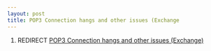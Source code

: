 ```yaml
---
layout: post 
title: POP3 Connection hangs and other issues (Exchange
---
```


1.  REDIRECT [POP3 Connection hangs and other issues
    (Exchange)](POP3_Connection_hangs_and_other_issues_(Exchange) "wikilink")
